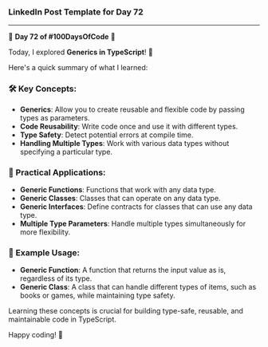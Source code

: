 ### LinkedIn Post Template for Day 72

---

🌟 **Day 72 of #100DaysOfCode** 🌟

Today, I explored **Generics in TypeScript**! 🚀

Here's a quick summary of what I learned:

### 🛠️ Key Concepts:
- **Generics**: Allow you to create reusable and flexible code by passing types as parameters.
- **Code Reusability**: Write code once and use it with different types.
- **Type Safety**: Detect potential errors at compile time.
- **Handling Multiple Types**: Work with various data types without specifying a particular type.

### 🎯 Practical Applications:
- **Generic Functions**: Functions that work with any data type.
- **Generic Classes**: Classes that can operate on any data type.
- **Generic Interfaces**: Define contracts for classes that can use any data type.
- **Multiple Type Parameters**: Handle multiple types simultaneously for more flexibility.

### 📝 Example Usage:
- **Generic Function**: A function that returns the input value as is, regardless of its type.
- **Generic Class**: A class that can handle different types of items, such as books or games, while maintaining type safety.

Learning these concepts is crucial for building type-safe, reusable, and maintainable code in TypeScript.

Happy coding! 🚀

